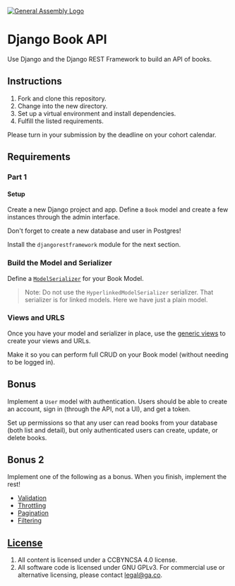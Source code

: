 [![General Assembly Logo](https://camo.githubusercontent.com/1a91b05b8f4d44b5bbfb83abac2b0996d8e26c92/687474703a2f2f692e696d6775722e636f6d2f6b6538555354712e706e67)](https://generalassemb.ly/education/web-development-immersive)

# Django Book API

Use Django and the Django REST Framework to build an API of books.

## Instructions

1.  Fork and clone this repository.
1.  Change into the new directory.
1.  Set up a virtual environment and install dependencies.
1.  Fulfill the listed requirements.

Please turn in your submission by the deadline on your cohort calendar.

## Requirements

### Part 1

#### Setup

Create a new Django project and app. 
Define a `Book` model and create a few instances through the admin interface.

Don't forget to create a new database and user in Postgres!

Install the `djangorestframework` module for the next section.

### Build the Model and Serializer

Define a [`ModelSerializer`](https://www.django-rest-framework.org/api-guide/serializers/#modelserializer) for your Book Model.

> Note: Do not use the `HyperlinkedModelSerializer` serializer. That serializer
> is for linked models. Here we have just a plain model.

### Views and URLS

Once you have your model and serializer in place, use the [generic
views](https://www.django-rest-framework.org/api-guide/generic-views/) to create
your views and URLs.

Make it so you can perform full CRUD on your Book model (without needing to be
logged in).

## Bonus

Implement a `User` model with authentication. Users should be able to create an
account, sign in (through the API, not a UI), and get a token.

Set up permissions so that any user can read books from your database (both list
and detail), but only authenticated users can create, update, or delete books.

## Bonus 2

Implement one of the following as a bonus. When you finish, implement the rest!

* [Validation](https://www.django-rest-framework.org/api-guide/validators/)
* [Throttling](https://www.django-rest-framework.org/api-guide/throttling/)
* [Pagination](https://www.django-rest-framework.org/api-guide/pagination/)
* [Filtering](https://www.django-rest-framework.org/api-guide/filtering/)

## [License](LICENSE)

1.  All content is licensed under a CC­BY­NC­SA 4.0 license.
1.  All software code is licensed under GNU GPLv3. For commercial use or
    alternative licensing, please contact legal@ga.co.
